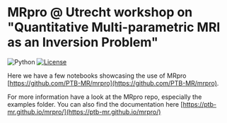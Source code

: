 # MRpro @ Utrecht workshop on "Quantitative Multi-parametric MRI as an Inversion Problem"

![Python](https://img.shields.io/badge/python-3.10%20%7C%203.11%20%7C%203.12-blue)
[![License](https://img.shields.io/badge/License-Apache%202.0-blue.svg)](https://opensource.org/licenses/Apache-2.0)

Here we have a few notebooks showcasing the use of MRpro [https://github.com/PTB-MR/mrpro](https://github.com/PTB-MR/mrpro). 

For more information have a look at the MRpro repo, especially the examples folder. You can also find the documentation here [https://ptb-mr.github.io/mrpro/](https://ptb-mr.github.io/mrpro/)

